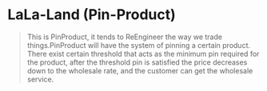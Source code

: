 # LaLa-Land (Pin-Product)
> This is PinProduct, it tends to ReEngineer the way we trade things.PinProduct will have the system of pinning a certain       product. There exist certain threshold that acts as the minimum pin required for the product, after the threshold pin is       satisfied the price decreases down to the wholesale rate, and the customer can get the wholesale service.

